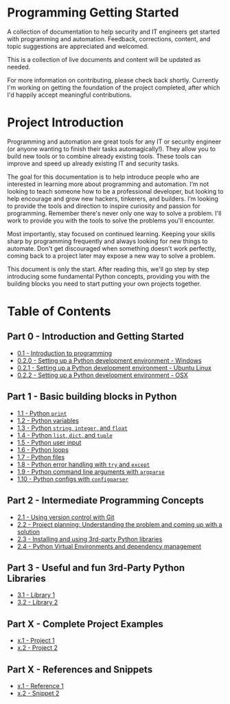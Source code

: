 
# Programming Getting Started
A collection of documentation to help security and IT engineers get started with programming and automation. Feedback, corrections, content, and topic suggestions are appreciated and welcomed. 

This is a collection of live documents and content will be updated as needed.

For more information on contributing, please check back shortly. Currently I'm working on getting the foundation of the project completed, after which I'd happily accept meaningful contributions.

# Project Introduction
Programming and automation are great tools for any IT or security engineer (or anyone wanting to finish their tasks automagically!). They allow you to build new tools or to combine already existing tools. These tools can improve and speed up already existing IT and security tasks.

The goal for this documentation is to help introduce people who are interested in learning more about programming and automation. I’m not looking to teach someone how to be a professional developer, but looking to help encourage and grow new hackers, tinkerers, and builders. I’m looking to provide the tools and direction to inspire curiosity and passion for programming. Remember there's never only one way to solve a problem. I'll work to provide you with the tools to solve the problems you'll encounter. 

Most importantly, stay focused on continued learning. Keeping your skills sharp by programming frequently and always looking for new things to automate. Don't get discouraged when something doesn't work perfectly, coming back to a project later may expose a new way to solve a problem.

This document is only the start. After reading this, we'll go step by step introducing some fundamental Python concepts, providing you with the building blocks you need to start putting your own projects together.

# Table of Contents

## Part 0 - Introduction and Getting Started
* [0.1 - Introduction to programming]()
* [0.2.0 - Setting up a Python development environment - Windows]()
* [0.2.1 - Setting up a Python development environment - Ubuntu Linux]()
* [0.2.2 - Setting up a Python development environment - OSX]()

## Part 1 - Basic building blocks in Python
* [1.1 - Python `print`]()
* [1.2 - Python variables]()
* [1.3 - Python `string`, `integer`, and `float`]()
* [1.4 - Python `list`, `dict`, and `tuple`]()
* [1.5 - Python user input]()
* [1.6 - Python loops]()
* [1.7 - Python files]()
* [1.8 - Python error handling with `try` and `except`]()
* [1.9 - Python command line arguments with `argparse`]()
* [1.10 - Python configs with `configparser`]()

## Part 2 - Intermediate Programming Concepts
* [2.1 - Using version control with Git]()
* [2.2 - Project planning: Understanding the problem and coming up with a solution]()
* [2.3 - Installing and using 3rd-party Python libraries]()
* [2.4 - Python Virtual Environments and dependency management]()

## Part 3 - Useful and fun 3rd-Party Python Libraries
* [3.1 - Library 1]()
* [3.2 - Library 2]()

## Part X - Complete Project Examples
* [x.1 - Project 1]()
* [x.2 - Project 2]()

## Part X - References and Snippets
* [x.1 - Reference 1]()
* [x.2 - Snippet 2]()